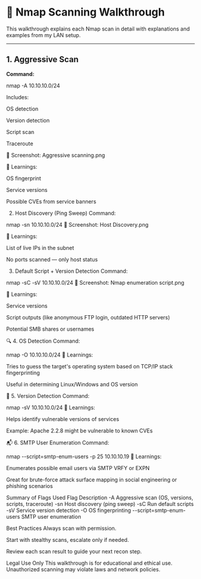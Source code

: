 # 🧭 Nmap Scanning Walkthrough

This walkthrough explains each Nmap scan in detail with explanations and examples from my LAN setup.

---

## 1. Aggressive Scan

**Command:**

nmap -A 10.10.10.0/24

Includes:

OS detection

Version detection

Script scan

Traceroute

📸 Screenshot: Aggressive scanning.png

🧠 Learnings:

OS fingerprint

Service versions

Possible CVEs from service banners

2. Host Discovery (Ping Sweep)
Command:

nmap -sn 10.10.10.0/24
📸 Screenshot: Host Discovery.png

🧠 Learnings:

List of live IPs in the subnet

No ports scanned — only host status

3. Default Script + Version Detection
Command:

nmap -sC -sV 10.10.10.0/24
📸 Screenshot: Nmap enumeration script.png

🧠 Learnings:

Service versions

Script outputs (like anonymous FTP login, outdated HTTP servers)

Potential SMB shares or usernames

🔍 4. OS Detection
Command:

nmap -O 10.10.10.0/24
🧠 Learnings:

Tries to guess the target's operating system based on TCP/IP stack fingerprinting

Useful in determining Linux/Windows and OS version

🎯 5. Version Detection
Command:

nmap -sV 10.10.10.0/24
🧠 Learnings:

Helps identify vulnerable versions of services

Example: Apache 2.2.8 might be vulnerable to known CVEs

📬 6. SMTP User Enumeration
Command:

nmap --script=smtp-enum-users -p 25 10.10.10.19
🧠 Learnings:

Enumerates possible email users via SMTP VRFY or EXPN

Great for brute-force attack surface mapping in social engineering or phishing scenarios

Summary of Flags Used
Flag	Description
-A	Aggressive scan (OS, versions, scripts, traceroute)
-sn	Host discovery (ping sweep)
-sC	Run default scripts
-sV	Service version detection
-O	OS fingerprinting
--script=smtp-enum-users	SMTP user enumeration

Best Practices
Always scan with permission.

Start with stealthy scans, escalate only if needed.

Review each scan result to guide your next recon step.

Legal Use Only
This walkthrough is for educational and ethical use. Unauthorized scanning may violate laws and network policies.